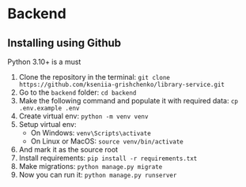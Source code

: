 # Backend

## Installing using Github

Python 3.10+ is a must

1. Clone the repository in the terminal:
`git clone https://github.com/kseniia-grishchenko/library-service.git`
2. Go to the `backend` folder: 
`cd backend`
3. Make the following command and populate it with required data:
`cp .env.example .env`
4. Create virtual env:
`python -m venv venv`
5. Setup virtual env:
    * On Windows: `venv\Scripts\activate`
    * On Linux or MacOS: `source venv/bin/activate`
6. And mark it as the source root 
7. Install requirements: `pip install -r requirements.txt`
8. Make migrations: `python manage.py migrate`  
9. Now you can run it: `python manage.py runserver`
